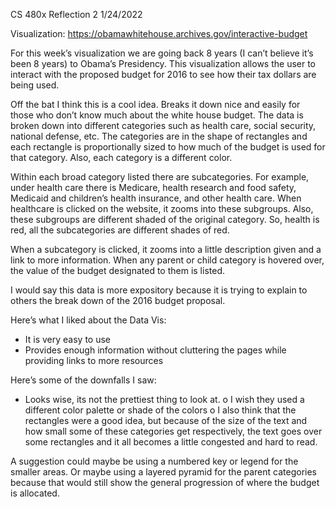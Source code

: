 CS 480x 
Reflection 2
1/24/2022

Visualization: https://obamawhitehouse.archives.gov/interactive-budget

For this week’s visualization we are going back 8 years (I can’t believe it’s been 8 years) to Obama’s Presidency. This visualization allows the user to interact with the proposed budget for 2016 to see how their tax dollars are being used. 

Off the bat I think this is a cool idea. Breaks it down nice and easily for those who don’t know much about the white house budget. The data is broken down into different categories such as health care, social security, national defense, etc. The categories are in the shape of rectangles and each rectangle is proportionally sized to how much of the budget is used for that category. Also, each category is a different color. 

Within each broad category listed there are subcategories. For example, under health care there is Medicare, health research and food safety, Medicaid and children’s health insurance, and other health care. When healthcare is clicked on the website, it zooms into these subgroups. Also, these subgroups are different shaded of the original category. So, health is red, all the subcategories are different shades of red. 

When a subcategory is clicked, it zooms into a little description given and a link to more information. When any parent or child category is hovered over, the value of the budget designated to them is listed. 

I would say this data is more expository because it is trying to explain to others the break down of the 2016 budget proposal. 

Here’s what I liked about the Data Vis:
-	It is very easy to use 
-	Provides enough information without cluttering the pages while providing links to more resources

Here’s some of the downfalls I saw: 
-	Looks wise, its not the prettiest thing to look at.
  o	I wish they used a different color palette or shade of the colors 
  o	I also think that the rectangles were a good idea, but because of the size of the text and how small some of these categories get respectively, the text goes over some     rectangles and it all becomes a little congested and hard to read. 

A suggestion could maybe be using a numbered key or legend for the smaller areas. Or maybe using a layered pyramid for the parent categories because that would still show the general progression of where the budget is allocated. 
